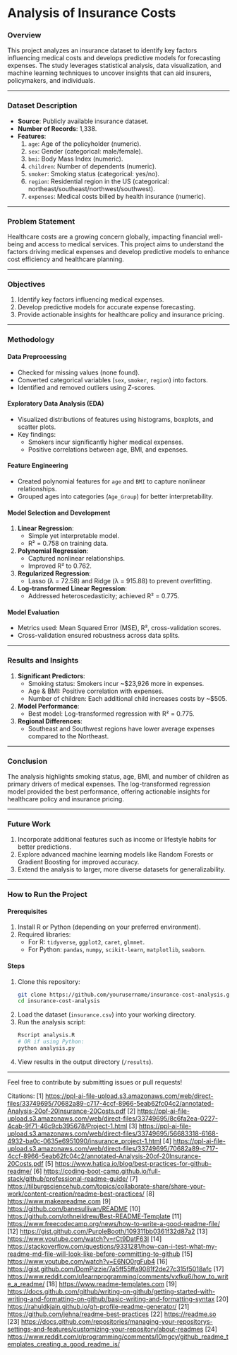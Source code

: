 # **Analysis of Insurance Costs**

### Overview
This project analyzes an insurance dataset to identify key factors influencing medical costs and develops predictive models for forecasting expenses. The study leverages statistical analysis, data visualization, and machine learning techniques to uncover insights that can aid insurers, policymakers, and individuals.

---

### Dataset Description
- **Source**: Publicly available insurance dataset.
- **Number of Records**: 1,338.
- **Features**:
  1. `age`: Age of the policyholder (numeric).
  2. `sex`: Gender (categorical: male/female).
  3. `bmi`: Body Mass Index (numeric).
  4. `children`: Number of dependents (numeric).
  5. `smoker`: Smoking status (categorical: yes/no).
  6. `region`: Residential region in the US (categorical: northeast/southeast/northwest/southwest).
  7. `expenses`: Medical costs billed by health insurance (numeric).

---

### Problem Statement
Healthcare costs are a growing concern globally, impacting financial well-being and access to medical services. This project aims to understand the factors driving medical expenses and develop predictive models to enhance cost efficiency and healthcare planning.

---

### Objectives
1. Identify key factors influencing medical expenses.
2. Develop predictive models for accurate expense forecasting.
3. Provide actionable insights for healthcare policy and insurance pricing.

---

### Methodology

#### Data Preprocessing
- Checked for missing values (none found).
- Converted categorical variables (`sex`, `smoker`, `region`) into factors.
- Identified and removed outliers using Z-scores.

#### Exploratory Data Analysis (EDA)
- Visualized distributions of features using histograms, boxplots, and scatter plots.
- Key findings:
  - Smokers incur significantly higher medical expenses.
  - Positive correlations between age, BMI, and expenses.

#### Feature Engineering
- Created polynomial features for `age` and `BMI` to capture nonlinear relationships.
- Grouped ages into categories (`Age_Group`) for better interpretability.

#### Model Selection and Development
1. **Linear Regression**:
   - Simple yet interpretable model.
   - R² = 0.758 on training data.
2. **Polynomial Regression**:
   - Captured nonlinear relationships.
   - Improved R² to 0.762.
3. **Regularized Regression**:
   - Lasso (λ = 72.58) and Ridge (λ = 915.88) to prevent overfitting.
4. **Log-transformed Linear Regression**:
   - Addressed heteroscedasticity; achieved R² = 0.775.

#### Model Evaluation
- Metrics used: Mean Squared Error (MSE), R², cross-validation scores.
- Cross-validation ensured robustness across data splits.

---

### Results and Insights
1. **Significant Predictors**:
   - Smoking status: Smokers incur ~$23,926 more in expenses.
   - Age & BMI: Positive correlation with expenses.
   - Number of children: Each additional child increases costs by ~$505.
2. **Model Performance**:
   - Best model: Log-transformed regression with R² = 0.775.
3. **Regional Differences**:
   - Southeast and Southwest regions have lower average expenses compared to the Northeast.

---

### Conclusion
The analysis highlights smoking status, age, BMI, and number of children as primary drivers of medical expenses. The log-transformed regression model provided the best performance, offering actionable insights for healthcare policy and insurance pricing.

---

### Future Work
1. Incorporate additional features such as income or lifestyle habits for better predictions.
2. Explore advanced machine learning models like Random Forests or Gradient Boosting for improved accuracy.
3. Extend the analysis to larger, more diverse datasets for generalizability.

---

### How to Run the Project

#### Prerequisites
1. Install R or Python (depending on your preferred environment).
2. Required libraries:
   - For R: `tidyverse`, `ggplot2`, `caret`, `glmnet`.
   - For Python: `pandas`, `numpy`, `scikit-learn`, `matplotlib`, `seaborn`.

#### Steps
1. Clone this repository:
   ```bash
   git clone https://github.com/yourusername/insurance-cost-analysis.git
   cd insurance-cost-analysis
   ```
2. Load the dataset (`insurance.csv`) into your working directory.
3. Run the analysis script:
   ```bash
   Rscript analysis.R
   # OR if using Python:
   python analysis.py
   ```
4. View results in the output directory (`/results`).

---

Feel free to contribute by submitting issues or pull requests!

Citations:
[1] https://ppl-ai-file-upload.s3.amazonaws.com/web/direct-files/33749695/70682a89-c717-4ccf-8966-5eab62fc04c2/annotated-Analysis-20of-20Insurance-20Costs.pdf
[2] https://ppl-ai-file-upload.s3.amazonaws.com/web/direct-files/33749695/8c6fa2ea-0227-4cab-9f71-46c9cb395678/Project-1.html
[3] https://ppl-ai-file-upload.s3.amazonaws.com/web/direct-files/33749695/56683318-6168-4932-ba0c-0635e6951090/insurance_project-1.html
[4] https://ppl-ai-file-upload.s3.amazonaws.com/web/direct-files/33749695/70682a89-c717-4ccf-8966-5eab62fc04c2/annotated-Analysis-20of-20Insurance-20Costs.pdf
[5] https://www.hatica.io/blog/best-practices-for-github-readme/
[6] https://coding-boot-camp.github.io/full-stack/github/professional-readme-guide/
[7] https://tilburgsciencehub.com/topics/collaborate-share/share-your-work/content-creation/readme-best-practices/
[8] https://www.makeareadme.com
[9] https://github.com/banesullivan/README
[10] https://github.com/othneildrew/Best-README-Template
[11] https://www.freecodecamp.org/news/how-to-write-a-good-readme-file/
[12] https://gist.github.com/PurpleBooth/109311bb0361f32d87a2
[13] https://www.youtube.com/watch?v=rCt9DatF63I
[14] https://stackoverflow.com/questions/9331281/how-can-i-test-what-my-readme-md-file-will-look-like-before-committing-to-github
[15] https://www.youtube.com/watch?v=E6NO0rgFub4
[16] https://gist.github.com/DomPizzie/7a5ff55ffa9081f2de27c315f5018afc
[17] https://www.reddit.com/r/learnprogramming/comments/vxfku6/how_to_write_a_readme/
[18] https://www.readme-templates.com
[19] https://docs.github.com/github/writing-on-github/getting-started-with-writing-and-formatting-on-github/basic-writing-and-formatting-syntax
[20] https://rahuldkjain.github.io/gh-profile-readme-generator/
[21] https://github.com/jehna/readme-best-practices
[22] https://readme.so
[23] https://docs.github.com/repositories/managing-your-repositorys-settings-and-features/customizing-your-repository/about-readmes
[24] https://www.reddit.com/r/programming/comments/l0mgcy/github_readme_templates_creating_a_good_readme_is/
